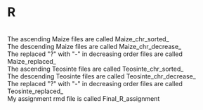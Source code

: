# R
<br />The ascending Maize files are called Maize_chr_sorted_
<br />The descending Maize files are called Maize_chr_decrease_
<br />The replaced "?" with "-" in decreasing order files are called Maize_replaced_
<br />The ascending Teosinte files are called Teosinte_chr_sorted_
<br />The descending Teosinte files are called Teosinte_chr_decrease_
<br />The replaced "?" with "-" in decreasing order files are called Teosinte_replaced_
<br />My assignment rmd file is called Final_R_assignment
